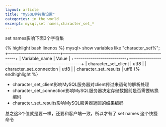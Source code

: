```yaml
---
layout: article
title: "MySQL字符集设置"
categories: in_the_world
excerpt: mysql,set names,character_set_*
---
```


set names影响下面3个字符集

{% highlight bash linenos %}
mysql> show variables like "character_set%";
+--------------------------+------------------------------------------------------+
| Variable_name            | Value                                                |
+--------------------------+------------------------------------------------------+
| character_set_client     | utf8                                                 |
| character_set_connection | utf8                                                 |
| character_set_results    | utf8
{% endhighlight %}

- character_set_client影响MySQL服务器对client传过来语句的解析处理
- character_set_connection影响MySQL服务器决定存储数据前是否需要转换编码
- character_set_results影响MySQL服务器返回的结果编码

总之这3个值就是要一样，还要和客户端一致，所以才有了 set names 这个快捷命令
